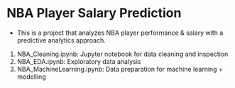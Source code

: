 # NBA Player Salary Prediction
* This is a project that analyzes NBA player performance & salary with a predictive analytics approach.
1. NBA_Cleaning.ipynb: Jupyter notebook for data cleaning and inspection
2. NBA_EDA.ipynb: Exploratory data analysis
3. NBA_MachineLearning.ipynb: Data preparation for machine learning + modelling
